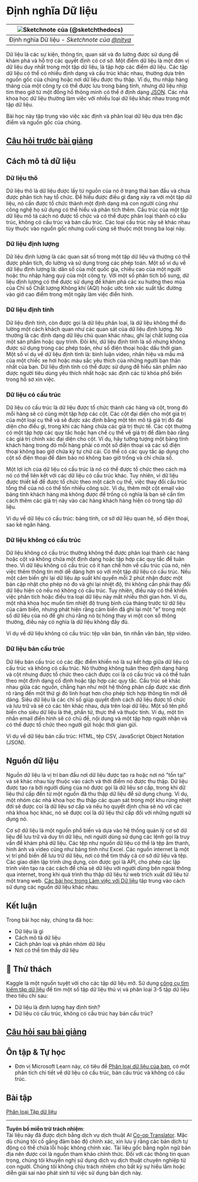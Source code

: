 <!--
CO_OP_TRANSLATOR_METADATA:
{
  "original_hash": "12339119c0165da569a93ddba05f9339",
  "translation_date": "2025-09-05T23:44:22+00:00",
  "source_file": "1-Introduction/03-defining-data/README.md",
  "language_code": "vi"
}
-->
# Định nghĩa Dữ liệu

|![ Sketchnote của [(@sketchthedocs)](https://sketchthedocs.dev) ](../../sketchnotes/03-DefiningData.png)|
|:---:|
|Định nghĩa Dữ liệu - _Sketchnote của [@nitya](https://twitter.com/nitya)_ |

Dữ liệu là các sự kiện, thông tin, quan sát và đo lường được sử dụng để khám phá và hỗ trợ các quyết định có cơ sở. Một điểm dữ liệu là một đơn vị dữ liệu duy nhất trong một tập dữ liệu, là tập hợp các điểm dữ liệu. Các tập dữ liệu có thể có nhiều định dạng và cấu trúc khác nhau, thường dựa trên nguồn gốc của chúng hoặc nơi dữ liệu được thu thập. Ví dụ, thu nhập hàng tháng của một công ty có thể được lưu trong bảng tính, nhưng dữ liệu nhịp tim theo giờ từ một đồng hồ thông minh có thể ở định dạng [JSON](https://stackoverflow.com/a/383699). Các nhà khoa học dữ liệu thường làm việc với nhiều loại dữ liệu khác nhau trong một tập dữ liệu.

Bài học này tập trung vào việc xác định và phân loại dữ liệu dựa trên đặc điểm và nguồn gốc của chúng.

## [Câu hỏi trước bài giảng](https://ff-quizzes.netlify.app/en/ds/quiz/4)

## Cách mô tả dữ liệu

### Dữ liệu thô
Dữ liệu thô là dữ liệu được lấy từ nguồn của nó ở trạng thái ban đầu và chưa được phân tích hay tổ chức. Để hiểu được điều gì đang xảy ra với một tập dữ liệu, nó cần được tổ chức thành một định dạng mà con người cũng như công nghệ họ sử dụng có thể hiểu và phân tích thêm. Cấu trúc của một tập dữ liệu mô tả cách nó được tổ chức và có thể được phân loại thành có cấu trúc, không có cấu trúc và bán cấu trúc. Các loại cấu trúc này sẽ khác nhau tùy thuộc vào nguồn gốc nhưng cuối cùng sẽ thuộc một trong ba loại này.

### Dữ liệu định lượng
Dữ liệu định lượng là các quan sát số trong một tập dữ liệu và thường có thể được phân tích, đo lường và sử dụng trong các phép toán. Một số ví dụ về dữ liệu định lượng là: dân số của một quốc gia, chiều cao của một người hoặc thu nhập hàng quý của một công ty. Với một số phân tích bổ sung, dữ liệu định lượng có thể được sử dụng để khám phá các xu hướng theo mùa của Chỉ số Chất lượng Không khí (AQI) hoặc ước tính xác suất tắc đường vào giờ cao điểm trong một ngày làm việc điển hình.

### Dữ liệu định tính
Dữ liệu định tính, còn được gọi là dữ liệu phân loại, là dữ liệu không thể đo lường một cách khách quan như các quan sát của dữ liệu định lượng. Nó thường là các định dạng dữ liệu chủ quan khác nhau, ghi lại chất lượng của một sản phẩm hoặc quy trình. Đôi khi, dữ liệu định tính là số nhưng không được sử dụng trong các phép toán, như số điện thoại hoặc dấu thời gian. Một số ví dụ về dữ liệu định tính là: bình luận video, nhãn hiệu và mẫu mã của một chiếc xe hơi hoặc màu sắc yêu thích của những người bạn thân nhất của bạn. Dữ liệu định tính có thể được sử dụng để hiểu sản phẩm nào được người tiêu dùng yêu thích nhất hoặc xác định các từ khóa phổ biến trong hồ sơ xin việc.

### Dữ liệu có cấu trúc
Dữ liệu có cấu trúc là dữ liệu được tổ chức thành các hàng và cột, trong đó mỗi hàng sẽ có cùng một tập hợp các cột. Các cột đại diện cho một giá trị của một loại cụ thể và sẽ được xác định bằng một tên mô tả giá trị đó đại diện cho điều gì, trong khi các hàng chứa các giá trị thực tế. Các cột thường có một tập hợp các quy tắc hoặc hạn chế cụ thể về giá trị để đảm bảo rằng các giá trị chính xác đại diện cho cột. Ví dụ, hãy tưởng tượng một bảng tính khách hàng trong đó mỗi hàng phải có một số điện thoại và các số điện thoại không bao giờ chứa ký tự chữ cái. Có thể có các quy tắc áp dụng cho cột số điện thoại để đảm bảo nó không bao giờ trống và chỉ chứa số.

Một lợi ích của dữ liệu có cấu trúc là nó có thể được tổ chức theo cách mà nó có thể liên kết với các dữ liệu có cấu trúc khác. Tuy nhiên, vì dữ liệu được thiết kế để được tổ chức theo một cách cụ thể, việc thay đổi cấu trúc tổng thể của nó có thể tốn nhiều công sức. Ví dụ, thêm một cột email vào bảng tính khách hàng mà không được để trống có nghĩa là bạn sẽ cần tìm cách thêm các giá trị này vào các hàng khách hàng hiện có trong tập dữ liệu.

Ví dụ về dữ liệu có cấu trúc: bảng tính, cơ sở dữ liệu quan hệ, số điện thoại, sao kê ngân hàng.

### Dữ liệu không có cấu trúc
Dữ liệu không có cấu trúc thường không thể được phân loại thành các hàng hoặc cột và không chứa một định dạng hoặc tập hợp các quy tắc để tuân theo. Vì dữ liệu không có cấu trúc có ít hạn chế hơn về cấu trúc của nó, nên việc thêm thông tin mới dễ dàng hơn so với một tập dữ liệu có cấu trúc. Nếu một cảm biến ghi lại dữ liệu áp suất khí quyển mỗi 2 phút nhận được một bản cập nhật cho phép nó đo và ghi lại nhiệt độ, thì không cần phải thay đổi dữ liệu hiện có nếu nó không có cấu trúc. Tuy nhiên, điều này có thể khiến việc phân tích hoặc điều tra loại dữ liệu này mất nhiều thời gian hơn. Ví dụ, một nhà khoa học muốn tìm nhiệt độ trung bình của tháng trước từ dữ liệu của cảm biến, nhưng phát hiện rằng cảm biến đã ghi lại một "e" trong một số dữ liệu của nó để ghi chú rằng nó bị hỏng thay vì một con số thông thường, điều này có nghĩa là dữ liệu không đầy đủ.

Ví dụ về dữ liệu không có cấu trúc: tệp văn bản, tin nhắn văn bản, tệp video.

### Dữ liệu bán cấu trúc
Dữ liệu bán cấu trúc có các đặc điểm khiến nó là sự kết hợp giữa dữ liệu có cấu trúc và không có cấu trúc. Nó thường không tuân theo định dạng hàng và cột nhưng được tổ chức theo cách được coi là có cấu trúc và có thể tuân theo một định dạng cố định hoặc tập hợp các quy tắc. Cấu trúc sẽ khác nhau giữa các nguồn, chẳng hạn như một hệ thống phân cấp được xác định rõ ràng đến một thứ gì đó linh hoạt hơn cho phép tích hợp thông tin mới dễ dàng. Siêu dữ liệu là các chỉ số giúp quyết định cách dữ liệu được tổ chức và lưu trữ và sẽ có các tên khác nhau, dựa trên loại dữ liệu. Một số tên phổ biến cho siêu dữ liệu là thẻ, phần tử, thực thể và thuộc tính. Ví dụ, một tin nhắn email điển hình sẽ có chủ đề, nội dung và một tập hợp người nhận và có thể được tổ chức theo người gửi hoặc thời gian gửi.

Ví dụ về dữ liệu bán cấu trúc: HTML, tệp CSV, JavaScript Object Notation (JSON).

## Nguồn dữ liệu

Nguồn dữ liệu là vị trí ban đầu nơi dữ liệu được tạo ra hoặc nơi nó "tồn tại" và sẽ khác nhau tùy thuộc vào cách và thời điểm nó được thu thập. Dữ liệu được tạo ra bởi người dùng của nó được gọi là dữ liệu sơ cấp, trong khi dữ liệu thứ cấp đến từ một nguồn đã thu thập dữ liệu để sử dụng chung. Ví dụ, một nhóm các nhà khoa học thu thập các quan sát trong một khu rừng nhiệt đới sẽ được coi là dữ liệu sơ cấp và nếu họ quyết định chia sẻ nó với các nhà khoa học khác, nó sẽ được coi là dữ liệu thứ cấp đối với những người sử dụng nó.

Cơ sở dữ liệu là một nguồn phổ biến và dựa vào hệ thống quản lý cơ sở dữ liệu để lưu trữ và duy trì dữ liệu, nơi người dùng sử dụng các lệnh gọi là truy vấn để khám phá dữ liệu. Các tệp như nguồn dữ liệu có thể là tệp âm thanh, hình ảnh và video cũng như bảng tính như Excel. Các nguồn internet là một vị trí phổ biến để lưu trữ dữ liệu, nơi có thể tìm thấy cả cơ sở dữ liệu và tệp. Các giao diện lập trình ứng dụng, còn được gọi là API, cho phép các lập trình viên tạo ra các cách để chia sẻ dữ liệu với người dùng bên ngoài thông qua internet, trong khi quá trình thu thập dữ liệu từ web trích xuất dữ liệu từ một trang web. [Các bài học trong Làm việc với Dữ liệu](../../../../../../../../../2-Working-With-Data) tập trung vào cách sử dụng các nguồn dữ liệu khác nhau.

## Kết luận

Trong bài học này, chúng ta đã học:

- Dữ liệu là gì
- Cách mô tả dữ liệu
- Cách phân loại và phân nhóm dữ liệu
- Nơi có thể tìm thấy dữ liệu

## 🚀 Thử thách

Kaggle là một nguồn tuyệt vời cho các tập dữ liệu mở. Sử dụng [công cụ tìm kiếm tập dữ liệu](https://www.kaggle.com/datasets) để tìm một số tập dữ liệu thú vị và phân loại 3-5 tập dữ liệu theo tiêu chí sau:

- Dữ liệu là định lượng hay định tính?
- Dữ liệu có cấu trúc, không có cấu trúc hay bán cấu trúc?

## [Câu hỏi sau bài giảng](https://ff-quizzes.netlify.app/en/ds/quiz/5)

## Ôn tập & Tự học

- Đơn vị Microsoft Learn này, có tiêu đề [Phân loại dữ liệu của bạn](https://docs.microsoft.com/en-us/learn/modules/choose-storage-approach-in-azure/2-classify-data), có một phân tích chi tiết về dữ liệu có cấu trúc, bán cấu trúc và không có cấu trúc.

## Bài tập

[Phân loại Tập dữ liệu](assignment.md)

---

**Tuyên bố miễn trừ trách nhiệm**:  
Tài liệu này đã được dịch bằng dịch vụ dịch thuật AI [Co-op Translator](https://github.com/Azure/co-op-translator). Mặc dù chúng tôi cố gắng đảm bảo độ chính xác, xin lưu ý rằng các bản dịch tự động có thể chứa lỗi hoặc không chính xác. Tài liệu gốc bằng ngôn ngữ bản địa nên được coi là nguồn tham khảo chính thức. Đối với các thông tin quan trọng, chúng tôi khuyến nghị sử dụng dịch vụ dịch thuật chuyên nghiệp từ con người. Chúng tôi không chịu trách nhiệm cho bất kỳ sự hiểu lầm hoặc diễn giải sai nào phát sinh từ việc sử dụng bản dịch này.